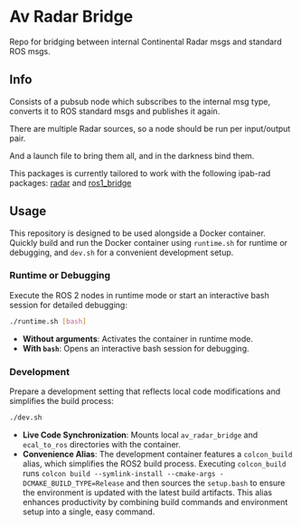 # Av Radar Bridge

Repo for bridging between internal Continental Radar msgs and standard ROS msgs.

## Info

Consists of a pubsub node which subscribes to the internal msg type, converts it
to ROS standard msgs and publishes it again.

There are multiple Radar sources, so a node should be run per input/output pair.

And a launch file to bring them all, and in the darkness bind them.

This packages is currently tailored to work with the following ipab-rad packages: [radar](https://github.com/ipab-rad/radar) and [ros1_bridge](https://github.com/ipab-rad/ros1_bridge)

## Usage

This repository is designed to be used alongside a Docker container. Quickly build and run the Docker container using `runtime.sh` for runtime or debugging, and `dev.sh` for a convenient development setup.

### Runtime or Debugging

Execute the ROS 2 nodes in runtime mode or start an interactive bash session for detailed debugging:

```bash
./runtime.sh [bash]
```

- **Without arguments**: Activates the container in runtime mode.
- **With `bash`**: Opens an interactive bash session for debugging.

### Development

Prepare a development setting that reflects local code modifications and simplifies the build process:

```bash
./dev.sh
```

- **Live Code Synchronization**: Mounts local `av_radar_bridge` and `ecal_to_ros` directories with the container.
- **Convenience Alias**: The development container features a `colcon_build` alias, which simplifies the ROS2 build process. Executing `colcon_build` runs `colcon build --symlink-install --cmake-args -DCMAKE_BUILD_TYPE=Release` and then sources the `setup.bash` to ensure the environment is updated with the latest build artifacts. This alias enhances productivity by combining build commands and environment setup into a single, easy command.
